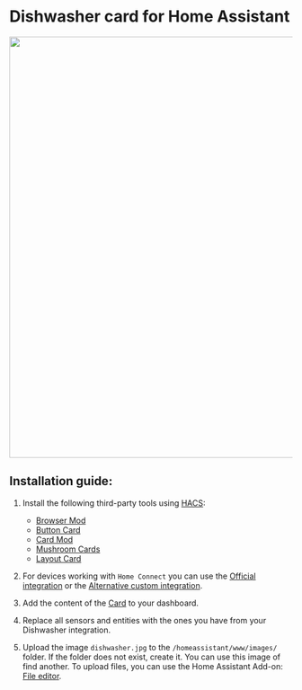# Dishwasher card for Home Assistant

<img src="https://github.com/kraevski" width="750">

## Installation guide:

1. Install the following third-party tools using [HACS](https://www.hacs.xyz/):
    - [Browser Mod](https://github.com/thomasloven/hass-browser_mod)
    - [Button Card](https://github.com/custom-cards/button-card)
    - [Card Mod](https://github.com/thomasloven/lovelace-card-mod)
    - [Mushroom Cards](https://github.com/piitaya/lovelace-mushroom)
    - [Layout Card](https://github.com/thomasloven/lovelace-layout-card)

2. For devices working with `Home Connect` you can use the [Official integration](https://www.home-assistant.io/integrations/home_connect) or the [Alternative custom integration](https://github.com/ekutner/home-connect-hass).

3. Add the content of the [Card](card_dishwasher.yaml) to your dashboard.

4. Replace all sensors and entities with the ones you have from your Dishwasher integration.

5. Upload the image `dishwasher.jpg` to the `/homeassistant/www/images/` folder. If the folder does not exist, create it. You can use this image of find another. To upload files, you can use the Home Assistant Add-on: [File editor](https://github.com/home-assistant/addons/blob/master/configurator/README.md).

